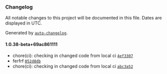 ### Changelog

All notable changes to this project will be documented in this file. Dates are displayed in UTC.

Generated by [`auto-changelog`](https://github.com/CookPete/auto-changelog).

#### 1.0.38-beta+69ac861111

- chore(ci): checking in changed code from local ci [`4ef3307`](https://github.com/GurdipS5/Kinderworx.Utilities.BuildUtilities/commit/4ef330703495cd31e33eb5eb526107ed34f93aa6)
- ferfrf [`052d8db`](https://github.com/GurdipS5/Kinderworx.Utilities.BuildUtilities/commit/052d8db9b78610c687900cd4ce66b4a61a7db278)
- chore(ci): checking in changed code from local ci [`abc3a52`](https://github.com/GurdipS5/Kinderworx.Utilities.BuildUtilities/commit/abc3a52cc24eb4828fbfc4a628c53499dd1430d8)
